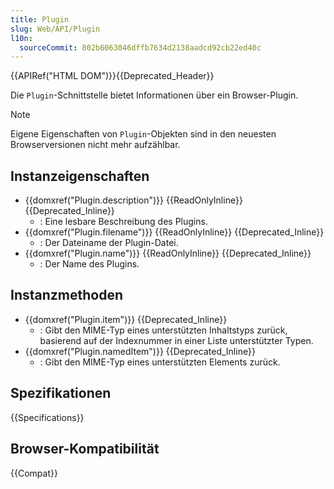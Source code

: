 ```yaml
---
title: Plugin
slug: Web/API/Plugin
l10n:
  sourceCommit: 802b6063046dffb7634d2138aadcd92cb22ed40c
---
```


{{APIRef("HTML DOM")}}{{Deprecated_Header}}

Die `Plugin`-Schnittstelle bietet Informationen über ein Browser-Plugin.

> [!NOTE]
> Eigene Eigenschaften von `Plugin`-Objekten sind in den neuesten Browserversionen nicht mehr aufzählbar.

## Instanzeigenschaften

- {{domxref("Plugin.description")}} {{ReadOnlyInline}} {{Deprecated_Inline}}
  - : Eine lesbare Beschreibung des Plugins.
- {{domxref("Plugin.filename")}} {{ReadOnlyInline}} {{Deprecated_Inline}}
  - : Der Dateiname der Plugin-Datei.
- {{domxref("Plugin.name")}} {{ReadOnlyInline}} {{Deprecated_Inline}}
  - : Der Name des Plugins.

## Instanzmethoden

- {{domxref("Plugin.item")}} {{Deprecated_Inline}}
  - : Gibt den MIME-Typ eines unterstützten Inhaltstyps zurück, basierend auf der Indexnummer in einer Liste unterstützter Typen.
- {{domxref("Plugin.namedItem")}} {{Deprecated_Inline}}
  - : Gibt den MIME-Typ eines unterstützten Elements zurück.

## Spezifikationen

{{Specifications}}

## Browser-Kompatibilität

{{Compat}}
